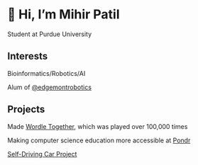 # 👋 Hi, I’m Mihir Patil

Student at Purdue University

## Interests
Bioinformatics/Robotics/AI

Alum of [@edgemontrobotics](https://github.com/edgemontrobotics)

## Projects

Made [Wordle Together](https://wordletogether.com), which was played over 100,000 times

Making computer science education more accessible at [Pondr](https://pondr.tech)

[Self-Driving Car Project](https://github.com/0xMihir/SelfDrivingCar)
